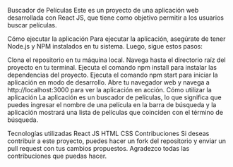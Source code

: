 Buscador de Películas
Este es un proyecto de una aplicación web desarrollada con React JS, que tiene como objetivo permitir a los usuarios buscar películas.

Cómo ejecutar la aplicación
Para ejecutar la aplicación, asegúrate de tener Node.js y NPM instalados en tu sistema. Luego, sigue estos pasos:

Clona el repositorio en tu máquina local.
Navega hasta el directorio raíz del proyecto en tu terminal.
Ejecuta el comando npm install para instalar las dependencias del proyecto.
Ejecuta el comando npm start para iniciar la aplicación en modo de desarrollo.
Abre tu navegador web y navega a http://localhost:3000 para ver la aplicación en acción.
Cómo utilizar la aplicación
La aplicación es un buscador de películas, lo que significa que puedes ingresar el nombre de una película en la barra de búsqueda y la aplicación mostrará una lista de películas que coinciden con el término de búsqueda.

Tecnologías utilizadas
React JS
HTML
CSS
Contribuciones
Si deseas contribuir a este proyecto, puedes hacer un fork del repositorio y enviar un pull request con tus cambios propuestos. Agradezco todas las contribuciones que puedas hacer.
